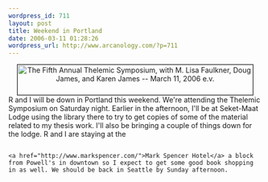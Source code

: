 ```yaml
--- 
wordpress_id: 711
layout: post
title: Weekend in Portland
date: 2006-03-11 01:28:26
wordpress_url: http://www.arcanology.com/?p=711
---
```

<center>
                                                                                                                                                                                                                                                                                                                                                                                                                                                                                                                                                                                                                                                                                                                                                                                              <a href="http://sekhetmaat.com:8008/www/html/events/2006_symposium/"><img width="468" height="60" border="1" alt="The Fifth Annual Thelemic Symposium, with M. Lisa Faulkner, Doug James, and Karen James -- March 11, 2006 e.v." title="The Fifth Annual Thelemic Symposium, with M. Lisa Faulkner, Doug James, and Karen James -- March 11, 2006 e.v." src="http://sekhetmaat.com:8008/www/html/events/2006_symposium/symposium-banner.jpg" /></a>
                                                                                                                                                                                                                                                                                                                                                                                                                                                                                                                                                                                                                                                                                                                                                                                            </center>R and I will be down in Portland this weekend. We're attending the Thelemic Symposium on Saturday night. Earlier in the afternoon, I'll be at Seket-Maat Lodge using the library there to try to get copies of some of the material related to my thesis work. I'll also be bringing a couple of things down for the lodge. R and I are staying at the 
                                                                                                                                                                                                                                                                                                                                                                                                                                                                                                                                                                                                                                                                                                                                                                                            
                                                                                                                                                                                                                                                                                                                                                                                                                                                                                                                                                                                                                                                                                                                                                                                            <a href="http://www.markspencer.com/">Mark Spencer Hotel</a> a block from Powell's in downtown so I expect to get some good book shopping in as well. We should be back in Seattle by Sunday afternoon.